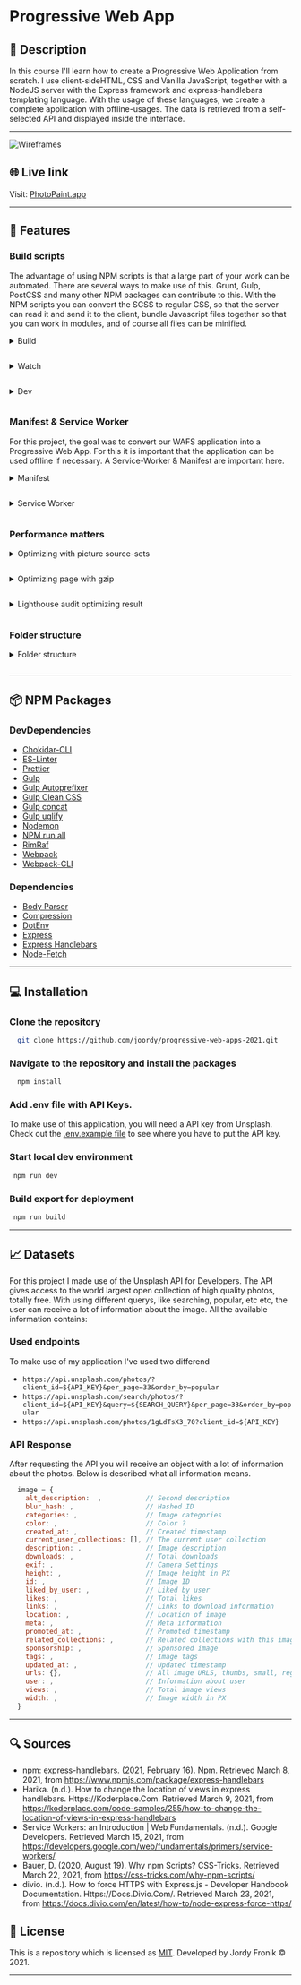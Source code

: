# Progressive Web App

## 🔦 **Description**

In this course I'll learn how to create a Progressive Web Application from scratch. I use client-sideHTML, CSS and Vanilla JavaScript, together with a NodeJS server with the Express framework and express-handlebars templating language. With the usage of these languages, we create a complete application with offline-usages. The data is retrieved from a self-selected API and displayed inside the interface.

---

![Wireframes](https://user-images.githubusercontent.com/48051912/112819657-1b6b5080-9085-11eb-83bc-bb272e6fac77.png)

## 🌐 **Live link**

Visit: [PhotoPaint.app](https://photopaint.herokuapp.com/)

---

## 🚀 **Features**

### **Build scripts**

<!-- #### **Build** -->

The advantage of using NPM scripts is that a large part of your work can be automated. There are several ways to make use of this. Grunt, Gulp, PostCSS and many other NPM packages can contribute to this. With the NPM scripts you can convert the SCSS to regular CSS, so that the server can read it and send it to the client, bundle Javascript files together so that you can work in modules, and of course all files can be minified.

<details style="margin: 1em 0;">
  <summary style="margin: 1em 0;">Build</summary>

Inside my project I make use of three different build-scripts. The build scripts bundles my code, minify them and store them inside a `dist` folder. The `dist` folder will be used for the client. All my client-side code will be used in here, like my CSS, JavaScript, Service Worker, Manifest & all the assets. With the `prebuild` command I remove the current existing `dist` folder. The `build` command performs the three tasks, and stores all the needed files inside the `dist` folder.

```json
"prebuild": "rimraf ./dist",
"build": "npm-run-all build:static:css build:static:js build:assets",
"build:static:css": "node scripts/build_css.js",
"build:static:js": "webpack --config webpack.config.js",
"build:assets": "node scripts/build_assets.js",
```

</details>

<details style="margin: 1em 0;">
  <summary style="margin: 1em 0;">Watch</summary>

To be able to watch all the files in development mode, without using the `build` command every time during the development process, the `watch` command will be able to help you. By using this script, the `chokidar` package will watch all the files on your localhost, and update these files as soon as a change is made. The single `watch` command provides all the code that will be changed inside the JavaScript, CSS or assets folder.

```json
"watch": "run-p watch:*",
"watch:js": "chokidar 'public/js/*.js' --command 'npm run build:static:js'",
"watch:css": "chokidar 'public/css/*.css' && 'public/css/pages/*.css' --command 'npm run build:static:css'",
"watch:assets": "chokidar 'public/**/*.*' --command 'npm run build:assets'"
```

</details>

<details style="margin: 1em 0;">
  <summary style="margin: 1em 0;">Dev</summary>

To open the application in development mode, you will need to access the `dev` command. This uses the nodemon package, so when there will be a file changed for the server, this will automatically refresh the server. This makes all changes on the server immediately visible. When the application is deployed, for example to Heroku, the host will provide the `start` script, to start the server when visiting this project.

```json
"start": "node app.js",
"dev": "nodemon app.js",
```

</details>

### **Manifest & Service Worker**

For this project, the goal was to convert our WAFS application into a Progressive Web App. For this it is important that the application can be used offline if necessary. A Service-Worker & Manifest are important here.

<details style="margin: 1em 0;">
  <summary style="margin: 1em 0;">Manifest</summary>

A `manifest.json` is a file that passes information to the browser about your Progressive Web Application, and how it should behave when installed on a desktop or mobile. A `manifest` file must include a name, icon and start path.

</details>

<details style="margin: 1em 0;">
  <summary style="margin: 1em 0;">Service Worker</summary>

A Service Worker ensures that you as a developer can manage / manipulate **network** traffic, **cache** files, add push **notifications**, and so on.

In my service worker I use an **install**, **activation** and **fetch** function. These three functions ensure that the entire application can be used offline, if the user has visited it before. Because my API uses variable results, it will not work completely offline.

The **install** function ensures that the service worker is installed in the browser, the static files I give in my variable `cacheFiles` are put in the cache memory of the browser. This is a one-time operation, if the browser has not yet detected a service worker.

The **activation** function checks whether the files that I would like to cache in the cache memory of the browser already match. Duplicate files are also filtered out, so that the cache memory only ensures that files are only entered once.

The **fetch** function provides multiple functionalities, including all visited pages are stored in the cache memory of the browser, under the name `html-runtime-cache`. All information of the pages already visited is stored here.

When the user visits the web application offline, he will receive an offline page as a response. When the user has previously visited the application, the previously visited pages are loaded. If the user comes to a new page, which cannot yet be found in the cache memory of the browser, the offline page is still served to the user.

</details>

### **Performance matters**

<details style="margin: 1em 0;">
  <summary style="margin: 1em 0;">Optimizing with picture source-sets</summary>

To optimize all the images in my web application, I used the picture element of HTML, and added the lazy loading attribute. The advantage of this is that a suitable image is loaded at the correct resolution. For example, it is of little use to load a full-HD image for mobile, if the viewport is only 400px wide.

On the homepage, it had little effect, with a minimum gain of 50ms. However, it has had a lot of effect on the detail page, taking more than 1 full second off the ** load **, saving 5MB in terms of resources retrieved

```html
<picture>
  <source media="(min-width: 760px)" srcset="{{this.src.regular}}" />
  <source media="(min-width: 460px)" srcset="{{this.src.small}}" />
  <img src="{{this.src}}" alt="{{this.alt}}" id="" loading="lazy" />
</picture>
```

**Optimize homepage images with picture sourceset**

![Optimize homepage images with picture sourceset](https://user-images.githubusercontent.com/48051912/112612494-45233e00-8e1f-11eb-9267-450498c718dc.png)

**Optimize detailpage image with picture sourceset**

![Optimize Detail page image  with picture sourceset](https://user-images.githubusercontent.com/48051912/112611345-fd4fe700-8e1d-11eb-853b-bece4897535d.png)

</details>

<details style="margin: 1em 0;">
  <summary style="margin: 1em 0;">Optimizing page with gzip</summary>

With the usage of the NPM package [compression](https://www.npmjs.com/package/compression) will it compress all the rendered files from the server. For example my CSS and JS bundles will be compressed and send to the client. It gained small improvements on the home-page, but again a blazing fast render on the detail page.

```js
const compression = require('compression')

app.use(compression())
```

![Optimizing page with gzip](https://user-images.githubusercontent.com/48051912/112613718-b0214480-8e20-11eb-9992-1318c0da3659.png)

</details>

<details style="margin: 1em 0;">
  <summary style="margin: 1em 0;">Lighthouse audit optimizing result</summary>

In the end I started to get my score in lighthouse as high as possible. By running different tests and adjusting the feedback given, the score has improved little by little to the below.

![Lighthouse audit](https://user-images.githubusercontent.com/48051912/112616907-9255de80-8e24-11eb-9397-370509f67448.png)

</details>

### **Folder structure**

<details style="margin: 1em 0;">
  <summary style="margin: 1em 0;">Folder structure</summary>

During the project I've spend a lot of time on creating a good folder structure. Personally, I like it when the code is clean, and seperated in a lot of modules to the code-files aren't that big. All the server files will be located in the `src` directory, and the client-side files inside the `public` folder.

```md
src/
+-- renders/
| +-- pages.js
+-- routes/
| +-- router.js
+-- utils/
| +-- fetch.js
| +-- filter.js
+-- views/
| +-- components/
| | +-- editor/
| | +-- error/
| | +-- home/
| | +-- profile/
| +-- layouts/
| | +-- main.hbs
| +-- pages.hbs

public/
+-- css/
| +-- pages/
| | +-- .css
| +-- index.css
+-- js/
| +-- pages/
| | +-- index.js
| +-- utils/
| | +-- components/
| | +-- filters/
| | +-- storage/
| +-- script.js
+-- icons/
+-- service-worker.js
+-- manifest.json

scripts/
+-- build_assets.js
+-- build_css.js
```

</details>

---

## 📦 **NPM Packages**

### **DevDependencies**

- [Chokidar-CLI](https://www.npmjs.com/package/chokidar-cli)
- [ES-Linter](https://www.npmjs.com/package/eslint)
- [Prettier](https://www.npmjs.com/package/prettier)
- [Gulp](https://www.npmjs.com/package/gulp)
- [Gulp Autoprefixer](https://www.npmjs.com/package/gulp-autoprefixer)
- [Gulp Clean CSS](https://www.npmjs.com/package/gulp-clean-css)
- [Gulp concat](https://www.npmjs.com/package/gulp-concat)
- [Gulp uglify](https://www.npmjs.com/package/gulp-uglify)
- [Nodemon](https://www.npmjs.com/package/nodemon)
- [NPM run all](https://www.npmjs.com/package/npm-run-all)
- [RimRaf](https://www.npmjs.com/package/rimraf)
- [Webpack](https://www.npmjs.com/package/webpack)
- [Webpack-CLI](https://www.npmjs.com/package/webpack-cli)

### **Dependencies**

- [Body Parser](https://www.npmjs.com/package/body-parser)
- [Compression](https://www.npmjs.com/package/compression)
- [DotEnv](npmjs.com/package/dotenv)
- [Express](https://www.npmjs.com/package/express)
- [Express Handlebars](https://www.npmjs.com/package/express-handlebars)
- [Node-Fetch](https://www.npmjs.com/package/node-fetch)

---

## 💻 **Installation**

### Clone the repository

```bash
  git clone https://github.com/joordy/progressive-web-apps-2021.git
```

### Navigate to the repository and install the packages

```bash
  npm install
```

### Add .env file with API Keys.

To make use of this application, you will need a API key from Unsplash. Check out the [.env.example file](https://github.com/joordy/PhotoPaint-PWA/blob/master/.env.example) to see where you have to put the API key.

### Start local dev environment

```bash
 npm run dev
```

### Build export for deployment

```bash
 npm run build
```

---

## 📈 **Datasets**

For this project I made use of the Unsplash API for Developers. The API gives access to the world largest open collection of high quality photos, totally free. With using different querys, like searching, popular, etc etc, the user can receive a lot of information about the image. All the available information contains:

### Used endpoints

To make use of my application I've used two differend

- `https://api.unsplash.com/photos/?client_id=${API_KEY}&per_page=33&order_by=popular`
- `https://api.unsplash.com/search/photos/?client_id=${API_KEY}&query=${SEARCH_QUERY}&per_page=33&order_by=popular `
- `https://api.unsplash.com/photos/1gLdTsX3_70?client_id=${API_KEY}`

### API Response

After requesting the API you will receive an object with a lot of information about the photos. Below is described what all information means.

```js
  image = {
    alt_description:  ,           // Second description
    blur_hash: ,                  // Hashed ID
    categories: ,                 // Image categories
    color: ,                      // Color ?
    created_at: ,                 // Created timestamp
    current_user_collections: [], // The current user collection
    description: ,                // Image description
    downloads: ,                  // Total downloads
    exif: ,                       // Camera Settings
    height: ,                     // Image height in PX
    id: ,                         // Image ID
    liked_by_user: ,              // Liked by user
    likes: ,                      // Total likes
    links: ,                      // Links to download information
    location: ,                   // Location of image
    meta: ,                       // Meta information
    promoted_at: ,                // Promoted timestamp
    related_collections: ,        // Related collections with this image
    sponsorship: ,                // Sponsored image
    tags: ,                       // Image tags
    updated_at: ,                 // Updated timestamp
    urls: {},                     // All image URLS, thumbs, small, regular, full, raw
    user: ,                       // Information about user
    views: ,                      // Total image views
    width: ,                      // Image width in PX
  }
```

---

## 🔍 **Sources**

- npm: express-handlebars. (2021, February 16). Npm. Retrieved March 8, 2021, from https://www.npmjs.com/package/express-handlebars
- Harika. (n.d.). How to change the location of views in express handlebars. Https://Koderplace.Com. Retrieved March 9, 2021, from https://koderplace.com/code-samples/255/how-to-change-the-location-of-views-in-express-handlebars
- Service Workers: an Introduction | Web Fundamentals. (n.d.). Google Developers. Retrieved March 15, 2021, from https://developers.google.com/web/fundamentals/primers/service-workers/
- Bauer, D. (2020, August 19). Why npm Scripts? CSS-Tricks. Retrieved March 22, 2021, from https://css-tricks.com/why-npm-scripts/
- divio. (n.d.). How to force HTTPS with Express.js - Developer Handbook Documentation. Https://Docs.Divio.Com/. Retrieved March 23, 2021, from https://docs.divio.com/en/latest/how-to/node-express-force-https/

## 🔐 **License**

This is a repository which is licensed as [MIT](https://github.com/joordy/progressive-web-apps-2021/blob/master/LICENSE). Developed by Jordy Fronik ©️ 2021.

---

<!-- Add a link to your live demo in Github Pages 🌐-->

<!-- ☝️ replace this description with a description of your own work -->

<!-- replace the code in the /docs folder with your own, so you can showcase your work with GitHub Pages 🌍 -->

<!-- Add a nice poster image here at the end of the week, showing off your shiny frontend 📸 -->

<!-- Maybe a table of contents here? 📚 -->

<!-- How about a section that describes how to install this project? 🤓 -->

<!-- ...but how does one use this project? What are its features 🤔 -->

<!-- What external data source is featured in your project and what are its properties 🌠 -->

<!-- Maybe a checklist of done stuff and stuff still on your wishlist? ✅ -->

<!-- How about a license here? 📜 (or is it a licence?) 🤷 -->
